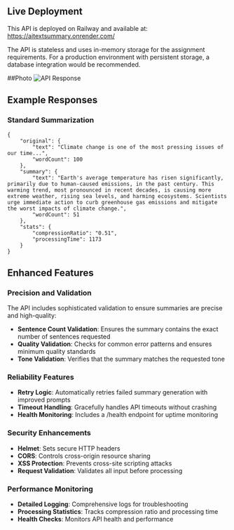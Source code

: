 ## Live Deployment

This API is deployed on Railway and available at:
https://aitextsummary.onrender.com/

The API is stateless and uses in-memory storage for the assignment requirements.
For a production environment with persistent storage, a database integration 
would be recommended.

##Photo
![API Response](https://private-user-images.githubusercontent.com/118610480/472665045-c9ffe994-fd7a-4c3c-99ae-b4bd8a2b813c.png?jwt=eyJhbGciOiJIUzI1NiIsInR5cCI6IkpXVCJ9.eyJpc3MiOiJnaXRodWIuY29tIiwiYXVkIjoicmF3LmdpdGh1YnVzZXJjb250ZW50LmNvbSIsImtleSI6ImtleTUiLCJleHAiOjE3NTM5MDIyODksIm5iZiI6MTc1MzkwMTk4OSwicGF0aCI6Ii8xMTg2MTA0ODAvNDcyNjY1MDQ1LWM5ZmZlOTk0LWZkN2EtNGMzYy05OWFlLWI0YmQ4YTJiODEzYy5wbmc_WC1BbXotQWxnb3JpdGhtPUFXUzQtSE1BQy1TSEEyNTYmWC1BbXotQ3JlZGVudGlhbD1BS0lBVkNPRFlMU0E1M1BRSzRaQSUyRjIwMjUwNzMwJTJGdXMtZWFzdC0xJTJGczMlMkZhd3M0X3JlcXVlc3QmWC1BbXotRGF0ZT0yMDI1MDczMFQxODU5NDlaJlgtQW16LUV4cGlyZXM9MzAwJlgtQW16LVNpZ25hdHVyZT0zNjZmZGI0ZTY1NzZhOGM4YWFhMjU5NGQxMTI2MmI0MzA0YmQzY2Y4OTJlZGRlMWZjNTgxMTE3Zjk2MTc5N2VlJlgtQW16LVNpZ25lZEhlYWRlcnM9aG9zdCJ9.PKouwIH1xsltyfcKXCkC2m37MgDCtqVPvmDFWXTBrdM)

## Example Responses

### Standard Summarization
```
{
    "original": {
        "text": "Climate change is one of the most pressing issues of our time...",
        "wordCount": 100
    },
    "summary": {
        "text": "Earth's average temperature has risen significantly, primarily due to human-caused emissions, in the past century. This warming trend, most pronounced in recent decades, is causing more extreme weather, rising sea levels, and harming ecosystems. Scientists urge immediate action to curb greenhouse gas emissions and mitigate the worst impacts of climate change.",
        "wordCount": 51
    },
    "stats": {
        "compressionRatio": "0.51",
        "processingTime": 1173
    }
}
```
## Enhanced Features

### Precision and Validation

The API includes sophisticated validation to ensure summaries are precise and high-quality:

- **Sentence Count Validation**: Ensures the summary contains the exact number of sentences requested
- **Quality Validation**: Checks for common error patterns and ensures minimum quality standards
- **Tone Validation**: Verifies that the summary matches the requested tone

### Reliability Features

- **Retry Logic**: Automatically retries failed summary generation with improved prompts
- **Timeout Handling**: Gracefully handles API timeouts without crashing
- **Health Monitoring**: Includes a /health endpoint for uptime monitoring

### Security Enhancements

- **Helmet**: Sets secure HTTP headers
- **CORS**: Controls cross-origin resource sharing
- **XSS Protection**: Prevents cross-site scripting attacks
- **Request Validation**: Validates all input before processing

### Performance Monitoring

- **Detailed Logging**: Comprehensive logs for troubleshooting
- **Processing Statistics**: Tracks compression ratio and processing time
- **Health Checks**: Monitors API health and performance
